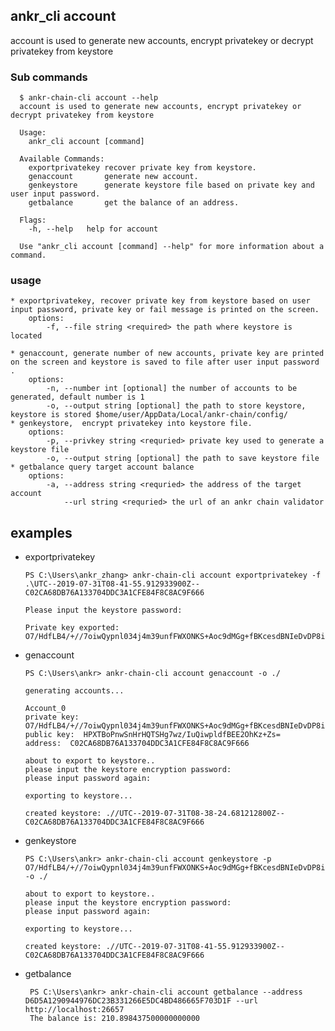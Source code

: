 ## ankr_cli account

account is used to generate new accounts, encrypt privatekey or decrypt privatekey from keystore

### Sub commands

```
  $ ankr-chain-cli account --help
  account is used to generate new accounts, encrypt privatekey or decrypt privatekey from keystore
  
  Usage:
    ankr_cli account [command]
  
  Available Commands:
    exportprivatekey recover private key from keystore.
    genaccount       generate new account.
    genkeystore      generate keystore file based on private key and user input password.
    getbalance       get the balance of an address.
  
  Flags:
    -h, --help   help for account
  
  Use "ankr_cli account [command] --help" for more information about a command.
```

### usage
    * exportprivatekey, recover private key from keystore based on user input password, private key or fail message is printed on the screen.  
        options: 
            -f, --file string <required> the path where keystore is located
            
    * genaccount, generate number of new accounts, private key are printed on the screen and keystore is saved to file after user input password .   
        options:
            -n, --number int [optional] the number of accounts to be generated, default number is 1
            -o, --output string [optional] the path to store keystore, keystore is stored $home/user/AppData/Local/ankr-chain/config/
    * genkeystore,  encrypt privatekey into keystore file.    
        options:
            -p, --privkey string <requried> private key used to generate a keystore file
            -o, --output string [optional] the path to save keystore file
    * getbalance query target account balance    
        options:
            -a, --address string <requried> the address of the target account
                --url string <requried> the url of an ankr chain validator            

## examples  
+ exportprivatekey     
    ``` 
    PS C:\Users\ankr_zhang> ankr-chain-cli account exportprivatekey -f .\UTC--2019-07-31T08-41-55.912933900Z--C02CA68DB76A133704DDC3A1CFE84F8C8AC9F666
    
    Please input the keystore password:
    
    Private key exported: O7/HdfLB4/+//7oiwQypnl034j4m39unfFWXONKS+Aoc9dMGg+fBKcesdBNIeDvDP8i5CLCmV18EQTY6ErP5mw==
    ```
+ genaccount     
    ```
    PS C:\Users\ankr> ankr-chain-cli account genaccount -o ./
    
    generating accounts...
    
    Account_0
    private key:  O7/HdfLB4/+//7oiwQypnl034j4m39unfFWXONKS+Aoc9dMGg+fBKcesdBNIeDvDP8i5CLCmV18EQTY6ErP5mw==
    public key:  HPXTBoPnwSnHrHQTSHg7wz/IuQiwpldfBEE2OhKz+Zs=
    address:  C02CA68DB76A133704DDC3A1CFE84F8C8AC9F666
    
    about to export to keystore..
    please input the keystore encryption password:
    please input password again:
    
    exporting to keystore...
    
    created keystore: .//UTC--2019-07-31T08-38-24.681212800Z--C02CA68DB76A133704DDC3A1CFE84F8C8AC9F666
     ```    
+ genkeystore     
    ``` 
    PS C:\Users\ankr> ankr-chain-cli account genkeystore -p O7/HdfLB4/+//7oiwQypnl034j4m39unfFWXONKS+Aoc9dMGg+fBKcesdBNIeDvDP8i5CLCmV18EQTY6ErP5mw==  -o ./
    
    about to export to keystore..
    please input the keystore encryption password:
    please input password again:
    
    exporting to keystore...
    
    created keystore: .//UTC--2019-07-31T08-41-55.912933900Z--C02CA68DB76A133704DDC3A1CFE84F8C8AC9F666
    ```   
+ getbalance    
    ```
     PS C:\Users\ankr> ankr-chain-cli account getbalance --address D6D5A1290944976DC23B331266E5DC4BD486665F703D1F --url http://localhost:26657
     The balance is: 210.898437500000000000
    ```    
    
